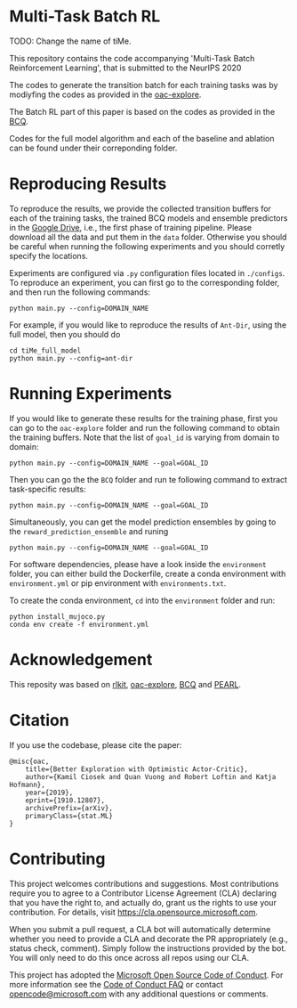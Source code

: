 # Multi-Task Batch RL

TODO: Change the name of tiMe.

This repository contains the code accompanying 'Multi-Task Batch Reinforcement Learning', that is submitted to the NeurIPS 2020

The codes to generate the transition batch for each training tasks was by modiyfing the codes as provided in the [oac-explore](https://github.com/microsoft/oac-explore).

The Batch RL part of this paper is based on the codes as provided in the [BCQ](https://github.com/sfujim/BCQ/tree/master/continuous_BCQ).

Codes for the full model algorithm and each of the baseline and ablation can be found under their correponding folder.

# Reproducing Results

To reproduce the results, we provide the collected transition buffers for each of the training tasks, the trained BCQ models and ensemble predictors in the [Google Drive](https://drive.google.com/open?id=1ZNmxYE3Gym2uxSmV5OjAkKRWECrQgez1), i.e., the first phase of training pipeline. Please download all the data and put them in the ```data``` folder. Otherwise you should be careful when running the following experiments and you should corretly specify the locations.

Experiments are configured via `.py` configuration files located in `./configs`. To reproduce an experiment, you can first go to the corresponding folder, and then run the following commands:


```
python main.py --config=DOMAIN_NAME
```

For example, if you would like to reproduce the results of ``Ant-Dir``, using the full model, then you should do 

```
cd tiMe_full_model
python main.py --config=ant-dir
```

# Running Experiments

If you would like to generate these results for the training phase, first you can go to the ``oac-explore`` folder and run the following command to obtain the training buffers. Note that the list of ``goal_id`` is varying from domain to domain:

```
python main.py --config=DOMAIN_NAME --goal=GOAL_ID
```

Then you can go the the ``BCQ`` folder and run te following command to extract task-specific results:

```
python main.py --config=DOMAIN_NAME --goal=GOAL_ID
```

Simultaneously, you can get the model prediction ensembles by going to the ``reward_prediction_ensemble`` and runing

```
python main.py --config=DOMAIN_NAME --goal=GOAL_ID
```

For software dependencies, please have a look inside the ```environment``` folder, you can either build the Dockerfile, create a conda environment with ```environment.yml``` or pip environment with ```environments.txt```.

To create the conda environment, ```cd``` into the ```environment``` folder and run:

```
python install_mujoco.py
conda env create -f environment.yml
```

# Acknowledgement

This reposity was based on [rlkit](https://github.com/vitchyr/rlkit), [oac-explore](https://github.com/microsoft/oac-explore), [BCQ](https://github.com/sfujim/BCQ/tree/master/continuous_BCQ) and [PEARL](https://github.com/katerakelly/oyster).

# Citation

If you use the codebase, please cite the paper:

```
@misc{oac,
    title={Better Exploration with Optimistic Actor-Critic},
    author={Kamil Ciosek and Quan Vuong and Robert Loftin and Katja Hofmann},
    year={2019},
    eprint={1910.12807},
    archivePrefix={arXiv},
    primaryClass={stat.ML}
}
```

# Contributing

This project welcomes contributions and suggestions.  Most contributions require you to agree to a
Contributor License Agreement (CLA) declaring that you have the right to, and actually do, grant us
the rights to use your contribution. For details, visit https://cla.opensource.microsoft.com.

When you submit a pull request, a CLA bot will automatically determine whether you need to provide
a CLA and decorate the PR appropriately (e.g., status check, comment). Simply follow the instructions
provided by the bot. You will only need to do this once across all repos using our CLA.

This project has adopted the [Microsoft Open Source Code of Conduct](https://opensource.microsoft.com/codeofconduct/).
For more information see the [Code of Conduct FAQ](https://opensource.microsoft.com/codeofconduct/faq/) or
contact [opencode@microsoft.com](mailto:opencode@microsoft.com) with any additional questions or comments.